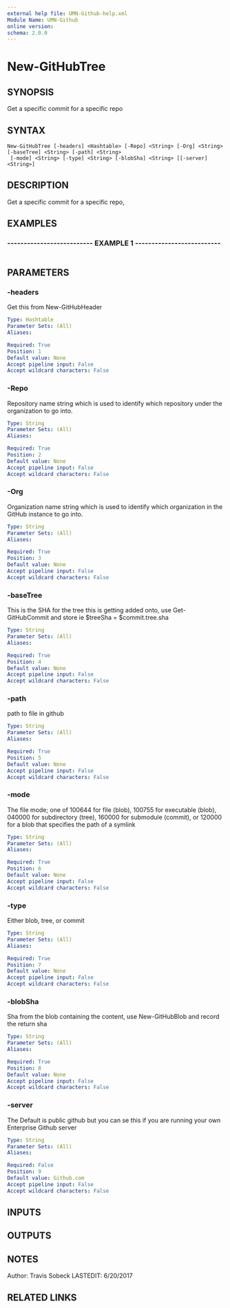 ```yaml
---
external help file: UMN-Github-help.xml
Module Name: UMN-Github
online version: 
schema: 2.0.0
---
```


# New-GitHubTree

## SYNOPSIS
Get a specific commit for a specific repo

## SYNTAX

```
New-GitHubTree [-headers] <Hashtable> [-Repo] <String> [-Org] <String> [-baseTree] <String> [-path] <String>
 [-mode] <String> [-type] <String> [-blobSha] <String> [[-server] <String>]
```

## DESCRIPTION
Get a specific commit for a specific repo,

## EXAMPLES

### -------------------------- EXAMPLE 1 --------------------------
```

```

## PARAMETERS

### -headers
Get this from New-GitHubHeader

```yaml
Type: Hashtable
Parameter Sets: (All)
Aliases: 

Required: True
Position: 1
Default value: None
Accept pipeline input: False
Accept wildcard characters: False
```

### -Repo
Repository name string which is used to identify which repository under the organization to go into.

```yaml
Type: String
Parameter Sets: (All)
Aliases: 

Required: True
Position: 2
Default value: None
Accept pipeline input: False
Accept wildcard characters: False
```

### -Org
Organization name string which is used to identify which organization in the GitHub instance to go into.

```yaml
Type: String
Parameter Sets: (All)
Aliases: 

Required: True
Position: 3
Default value: None
Accept pipeline input: False
Accept wildcard characters: False
```

### -baseTree
This is the SHA for the tree this is getting added onto, use Get-GitHubCommit and store  ie $treeSha = $commit.tree.sha

```yaml
Type: String
Parameter Sets: (All)
Aliases: 

Required: True
Position: 4
Default value: None
Accept pipeline input: False
Accept wildcard characters: False
```

### -path
path to file in github

```yaml
Type: String
Parameter Sets: (All)
Aliases: 

Required: True
Position: 5
Default value: None
Accept pipeline input: False
Accept wildcard characters: False
```

### -mode
The file mode; one of 100644 for file (blob), 100755 for executable (blob), 040000 for subdirectory (tree), 160000 for submodule (commit), or 120000 for a blob that specifies the path of a symlink

```yaml
Type: String
Parameter Sets: (All)
Aliases: 

Required: True
Position: 6
Default value: None
Accept pipeline input: False
Accept wildcard characters: False
```

### -type
Either blob, tree, or commit

```yaml
Type: String
Parameter Sets: (All)
Aliases: 

Required: True
Position: 7
Default value: None
Accept pipeline input: False
Accept wildcard characters: False
```

### -blobSha
Sha from the blob containing the content, use New-GitHubBlob and record the return sha

```yaml
Type: String
Parameter Sets: (All)
Aliases: 

Required: True
Position: 8
Default value: None
Accept pipeline input: False
Accept wildcard characters: False
```

### -server
The Default is public github but you can se this if you are running your own Enterprise Github server

```yaml
Type: String
Parameter Sets: (All)
Aliases: 

Required: False
Position: 9
Default value: Github.com
Accept pipeline input: False
Accept wildcard characters: False
```

## INPUTS

## OUTPUTS

## NOTES
Author: Travis Sobeck
LASTEDIT: 6/20/2017

## RELATED LINKS

